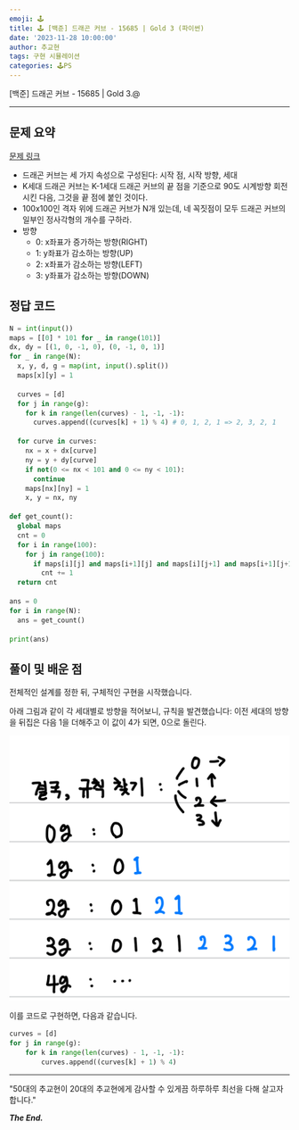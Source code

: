 ```yaml
---
emoji: 🕹️
title: 🕹️ [백준] 드래곤 커브 - 15685 | Gold 3 (파이썬)
date: '2023-11-28 10:00:00'
author: 추교현
tags: 구현 시뮬레이션
categories: 🕹️PS
---
```


[백준] 드래곤 커브 - 15685 | Gold 3.@

---

## 문제 요약

[문제 링크](https://www.acmicpc.net/problem/15685)

- 드래곤 커브는 세 가지 속성으로 구성된다: 시작 점, 시작 방향, 세대
- K세대 드래곤 커브는 K-1세대 드래곤 커브의 끝 점을 기준으로 90도 시계방향 회전시킨 다음, 그것을 끝 점에 붙인 것이다.
- 100x100인 격자 위에 드래곤 커브가 N개 있는데, 네 꼭짓점이 모두 드래곤 커브의 일부인 정사각형의 개수를 구하라.
- 방향
  - 0: x좌표가 증가하는 방향(RIGHT)
  - 1: y좌표가 감소하는 방향(UP)
  - 2: x좌표가 감소하는 방향(LEFT)
  - 3: y좌표가 감소하는 방향(DOWN)

## 정답 코드

```python
N = int(input())
maps = [[0] * 101 for _ in range(101)]
dx, dy = [(1, 0, -1, 0), (0, -1, 0, 1)]
for _ in range(N):
  x, y, d, g = map(int, input().split())
  maps[x][y] = 1

  curves = [d]
  for j in range(g):
    for k in range(len(curves) - 1, -1, -1):
      curves.append((curves[k] + 1) % 4) # 0, 1, 2, 1 => 2, 3, 2, 1

  for curve in curves:
    nx = x + dx[curve]
    ny = y + dy[curve]
    if not(0 <= nx < 101 and 0 <= ny < 101):
      continue
    maps[nx][ny] = 1
    x, y = nx, ny

def get_count():
  global maps
  cnt = 0
  for i in range(100):
    for j in range(100):
      if maps[i][j] and maps[i+1][j] and maps[i][j+1] and maps[i+1][j+1]:
        cnt += 1
  return cnt

ans = 0
for i in range(N):
  ans = get_count()

print(ans)
```

## 풀이 및 배운 점

전체적인 설계를 정한 뒤, 구체적인 구현을 시작했습니다.

아래 그림과 같이 각 세대별로 방향을 적어보니, 규칙을 발견했습니다: 이전 세대의 방향을 뒤집은 다음 1을 더해주고 이 값이 4가 되면, 0으로 돌린다.

![boj-15685-1.jpeg](boj-15685-1.jpeg)

이를 코드로 구현하면, 다음과 같습니다.

```python
curves = [d]
for j in range(g):
	for k in range(len(curves) - 1, -1, -1):
		curves.append((curves[k] + 1) % 4)
```

---

"50대의 추교현이 20대의 추교현에게 감사할 수 있게끔 하루하루 최선을 다해 살고자 합니다."

**_The End._**
